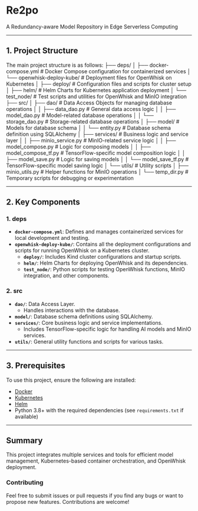 # Re2po

A Redundancy-aware Model Repository in Edge Serverless Computing

---

## 1. **Project Structure**

The main project structure is as follows:
├── deps/
│ ├── docker-compose.yml # Docker Compose configuration for containerized services
│ └── openwhisk-deploy-kube/ # Deployment files for OpenWhisk on Kubernetes
│ ├── deploy/ # Configuration files and scripts for cluster setup
│ ├── helm/ # Helm Charts for Kubernetes application deployment
│ └── test_node/ # Test scripts and utilities for OpenWhisk and MinIO integration
├── src/
│ ├── dao/ # Data Access Objects for managing database operations
│ │ ├── data_dao.py # General data access logic
│ │ ├── model_dao.py # Model-related database operations
│ │ └── storage_dao.py # Storage-related database operations
│ ├── model/ # Models for database schema
│ │ └── entity.py # Database schema definition using SQLAlchemy
│ ├── services/ # Business logic and service layer
│ │ ├── minio_service.py # MinIO-related service logic
│ │ ├── model_compose.py # Logic for composing models
│ │ ├── model_compose_tf.py # TensorFlow-specific model composition logic
│ │ ├── model_save.py # Logic for saving models
│ │ └── model_save_tf.py # TensorFlow-specific model saving logic
│ └── utils/ # Utility scripts
│ ├── minio_utils.py # Helper functions for MinIO operations
│ └── temp_dir.py # Temporary scripts for debugging or experimentation

---

## 2. **Key Components**

### 1. **deps**

- **`docker-compose.yml`**: Defines and manages containerized services for local development and testing.
- **`openwhisk-deploy-kube/`**: Contains all the deployment configurations and scripts for running OpenWhisk on a Kubernetes cluster.
  - **`deploy/`**: Includes Kind cluster configurations and startup scripts.
  - **`helm/`**: Helm Charts for deploying OpenWhisk and its dependencies.
  - **`test_node/`**: Python scripts for testing OpenWhisk functions, MinIO integration, and other components.

### 2. **src**

- **`dao/`**: Data Access Layer.
  - Handles interactions with the database.
- **`model/`**: Database schema definitions using SQLAlchemy.
- **`services/`**: Core business logic and service implementations.
  - Includes TensorFlow-specific logic for handling AI models and MinIO services.
- **`utils/`**: General utility functions and scripts for various tasks.

---

## 3. **Prerequisites**

To use this project, ensure the following are installed:

- [Docker](https://www.docker.com/)
- [Kubernetes](https://kubernetes.io/)
- [Helm](https://helm.sh/)
- Python 3.8+ with the required dependencies (see `requirements.txt` if available)

---

## Summary

This project integrates multiple services and tools for efficient model management, Kubernetes-based container orchestration, and OpenWhisk deployment.

### Contributing

Feel free to submit issues or pull requests if you find any bugs or want to propose new features. Contributions are welcome!
